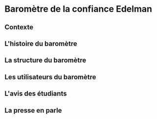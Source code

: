 # Baromètre de la confiance Edelman
## Contexte
## L'histoire du baromètre
## La structure du baromètre
## Les utilisateurs du baromètre
## L'avis des étudiants
## La presse en parle
